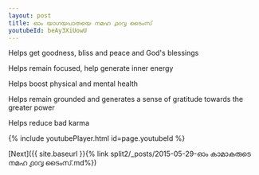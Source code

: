 ```yaml
---
layout: post
title: ഓം യാഗയപാതയെ നമഹ ൧൦൮ ടൈംസ്
youtubeId: beAy3XiUowU
---
```

 
 
Helps get goodness, bliss and peace and God's blessings
 
Helps remain focused, help generate inner energy 
 
Helps boost physical and mental health 
 
Helps remain grounded and generates a sense of gratitude towards the greater power 
 
Helps reduce bad karma
 
 
 
 


{% include youtubePlayer.html id=page.youtubeId %}
 
[Next]({{ site.baseurl }}{% link  split2/_posts/2015-05-29-ഓം കാമാകരുടെ നമഹ ൧൦൮ ടൈംസ്.md%})
 
